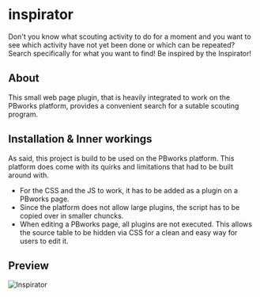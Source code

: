 # inspirator
Don't you know what scouting activity to do for a moment and you want to see which activity have not yet been done or which can be repeated? Search specifically for what you want to find! Be inspired by the Inspirator!

## About
This small web page plugin, that is heavily integrated to work on the PBworks platform, provides a convenient search for a sutable scouting program.

## Installation & Inner workings
As said, this project is build to be used on the PBworks platform. This platform does come with its quirks and limitations that had to be built around with.
- For the CSS and the JS to work, it has to be added as a plugin on a PBworks page.
- Since the platform does not allow large plugins, the script has to be copied over in smaller chuncks.
- When editing a PBworks page, all plugins are not executed. This allows the source table to be hidden via CSS for a clean and easy way for users to edit it.

## Preview
![Inspirator](https://user-images.githubusercontent.com/38226878/103142725-84e76600-4708-11eb-8447-cc29640b8176.JPG)
